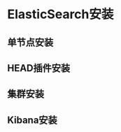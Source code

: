 
<!-- 

如何系统的学习 Elasticsearch ？ 
https://mp.weixin.qq.com/s/mDXLxGRA3TG71HteVLCtHw

《死磕 Elasticsearch 方法论》：普通程序员高效精进的 10 大狠招！（完整版）
https://blog.csdn.net/laoyang360/article/details/79293493#comments_15296602

Elasticsearch 生产环境集群部署最佳实践 
https://mp.weixin.qq.com/s/RVaR0U-CVAmLOewYse7HKA

 如何使用 Kibana 可视化地理位置数据 
 https://mp.weixin.qq.com/s/96TBRzABHol27KrMncUkTQ


canal
https://www.jianshu.com/p/9677ca6ca34e
使用canal增量同步mysql数据库信息到ElasticSearch
https://www.cnblogs.com/dalaoyang/p/11069850.html
canal adapter没有同步成功无异常
https://blog.csdn.net/lizz861109/article/details/113183990
CanalAdapter1.1.5版本问题收集
https://blog.csdn.net/lizz861109/article/details/112682680
-->

# ElasticSearch安装 
<!-- 
Elasticsearch 缓存深入详解 
https://mp.weixin.qq.com/s/x-3C3Nekv3pYoagGgQ8Q-A
-->

<!-- 
ElasticSearch 从安装开始 
https://mp.weixin.qq.com/s/QnBqoaptV5-xKIpOBKSfHQ

**** es搭建
https://www.elastic.co/cn/downloads/past-releases#elasticsearch
https://www.elastic.co/cn/start

-->

## 单节点安装  


## HEAD插件安装

## 集群安装  

## Kibana安装

